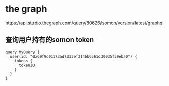 
# the graph
https://api.studio.thegraph.com/query/80626/somon/version/latest/graphql

## 查询用户持有的somon token
```
query MyQuery {
  user(id: "0x69f9d01173ad7333ef314bb6561d30035f59eba0") {
    tokens {
      tokenID
    }
  }
}

```
